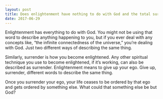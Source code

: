 ```yaml
---
layout: post
title: Does enlightenment have nothing to do with God and the total surrender to Him?
date: 2017-06-29
---
```


<p>Enlightenment has everything to do with God. You might not be using that word to describe anything happening to you, but if you ever deal with any concepts like, “the infinite connectedness of the universe,” you’re dealing with God. Just two different ways of describing the same thing.</p><p>Similarly, surrender is how you become enlightened. Any other spiritual technique you use to become enlightened, if it’s working, can also be described as surrender. Enlightenment means to give up your ego. Give up, surrender, different words to describe the same thing.</p><p>Once you surrender your ego, your life ceases to be ordered by that ego and gets ordered by something else. What could that something else be but God?</p>

